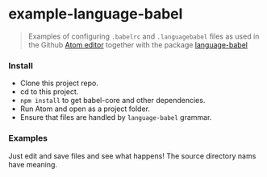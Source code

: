 # example-language-babel

> Examples of configuring `.babelrc` and `.languagebabel` files as used in the Github [Atom editor](https://atom.io/) together with the package [language-babel](https://github.com/gandm/language-babel)

### Install

  * Clone this project repo.
  * cd to this project.
  * `npm install` to get babel-core and other dependencies.
  * Run Atom and open as a project folder.
  * Ensure that files are handled by `language-babel` grammar.

### Examples

  Just edit and save files and see what happens! The source directory nams have meaning.
